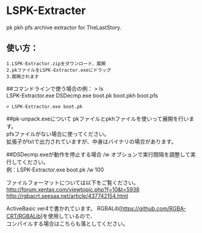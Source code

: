 ﻿# LSPK-Extracter
pk pkh pfs archive extractor for TheLastStory.

## 使い方：
	1.LSPK-Extractor.zipをダウンロード、展開
	2.pkファイルをLSPK-Extractor.exeにドラッグ
	3.展開されます


##コマンドラインで使う場合の例：
	> ls  
	LSPK-Extractor.exe	DSDecmp.exe	boot.pk	boot.pkh	boot.pfs  
	  
	> LSPK-Extractor.exe boot.pk  


##pk-unpack.exeについて
	pkファイルとpkhファイルを使いって展開を行います。  
	pfsファイルがない場合に使ってください。  
	拡張子がtxtで出力されていますが、中身はバイナリの場合があります。  


##DSDecmp.exeが動作を停止する場合
	/w オプションで実行間隔を調整して実行してください。  
	例：LSPK-Extractor.exe boot.pk /w 100  


ファイルフォーマットについては以下をご覧ください。  
	http://forum.xentax.com/viewtopic.php?f=10&t=5938  
	http://rgbacrt.seesaa.net/article/437742154.html  


ActiveBasic ver4で書かれています。
RGBALib[<https://github.com/RGBA-CRT/RGBALib>]を使用しているので、  
コンパイルする場合はこちらも落としてください。
